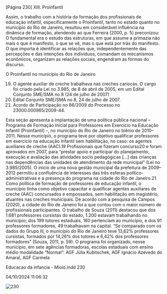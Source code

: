 [Página 230]
XIII. Proinfantil

Assim, o trabalho com a história da formação dos profissionais
de educação infantil, especificamente o Proinfantil, tanto no estado
quanto no município do Rio de Janeiro, resultou em considerável influência na dinâmica de formação, atendendo ao que Ferreira (2000,
p. 5) preconizou:
O fundamental era o estudo das estruturas, em que assume
a primazia não mais o que é manifesto, o que se vê, mas o
que está por trás do manifesto. O que importa é identificar
as relações que, independentemente das percepções e
das intenções dos indivíduos, comandam os mecanismos
econômicos, organizam as relações sociais, engendram as
formas do discurso.

O Proinfantil no município do Rio de Janeiro

19. O agente auxiliar de creche
trabalhava nas creches cariocas. O
cargo foi criado pela Lei no 3.985,
de 8 de abril de 2005, em um Edital
Conjunto SME/SMA no 8 (24 de julho
de 2007)
20. Edital Conjunto SME/SMA no 8, 24
de julho de 2007.
21. Acordo de Participação
no 86/2009 do Processo no
23000.000965/2009-44.

Esta seção apresenta a implantação de uma política pública nacional
– Programa de Formação Inicial para Professores em Exercício na Educação Infantil (Proinfantil) –, no município do Rio de Janeiro no biênio
de 2010–2011. Nesse município, o programa teve por objetivo qualificar
professores em exercício na educação infantil sem habilitação, no caso:
os agentes auxiliares de creche (AAC).19 Profissionais que fizeram concurso20 e foram aprovados em 2007, para “prestar apoio e participar do
planejamento, execução e avaliação das atividades socio pedagógicas
[…] das crianças nas dependências das unidades de atendimento da
rede municipal” (Lei no 3.985/2005).
O início de uma nova gestão municipal da prefeitura de 2009–2012
permitiu a confluência de interesses das três esferas político-administrativas e a presença do programa na cidade do Rio de Janeiro.21 Como
política de formação de professores de educação infantil, o município
tinha como objetivo capacitar e qualificar agentes auxiliares de creche
(AAC) concursados e empossados, sem habilitação em magistério, atuantes nas creches municipais.
De acordo com a pesquisa de Campos (2020), a cidade do Rio de
Janeiro foi a que contou com o maior número de profissionais participantes. O trabalho de Souza (2011) destacou que dos 1.681 professores
cursistas do estado, 1.200 estavam trabalhando no município; dos 199
tutores estaduais, 160 pertenciam ao município, e dos 91 professores
formadores, 49 trabalhavam na capital. “Se comparado com os dados
do Grupo III, o município do Rio de Janeiro teve 13,62% professores
cursistas, formados por 14,26% dos tutores e 6,42% dos professores
formadores” (Souza, 2011, p. 59).
O programa foi organizado, nesse município, em sete agências formadoras, escolas estaduais com ensino médio modalidade “Normal”:
AGF Júlia Kubitschek, AGF Ignácio Azevedo do Amaral, AGF Carmela


Educacao da infancia - Miolo.indd 230

04/10/2024 11:06:32

![230](./img/page_230-01.jpg)
